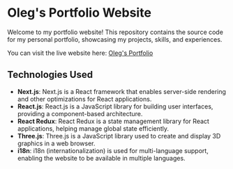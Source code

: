 # Oleg's Portfolio Website

Welcome to my portfolio website! This repository contains the source code for my personal portfolio, showcasing my projects, skills, and experiences.

You can visit the live website here: [Oleg's Portfolio](https://oleg-web-dev.vercel.app/en/)

## Technologies Used

- **Next.js**: Next.js is a React framework that enables server-side rendering and other optimizations for React applications.
- **React.js**: React.js is a JavaScript library for building user interfaces, providing a component-based architecture.
- **React Redux**: React Redux is a state management library for React applications, helping manage global state efficiently.
- **Three.js**: Three.js is a JavaScript library used to create and display 3D graphics in a web browser.
- **i18n**: i18n (internationalization) is used for multi-language support, enabling the website to be available in multiple languages.
